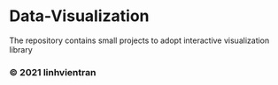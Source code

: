 # Data-Visualization
The repository contains small projects to adopt interactive visualization library 
### © 2021 linhvientran
